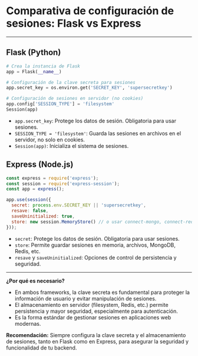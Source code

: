 # Comparativa de configuración de sesiones: Flask vs Express

---

## Flask (Python)
```python
# Crea la instancia de Flask
app = Flask(__name__)

# Configuración de la clave secreta para sesiones
app.secret_key = os.environ.get('SECRET_KEY', 'supersecretkey')

# Configuración de sesiones en servidor (no cookies)
app.config['SESSION_TYPE'] = 'filesystem'
Session(app)
```

- `app.secret_key`: Protege los datos de sesión. Obligatoria para usar sesiones.
- `SESSION_TYPE = 'filesystem'`: Guarda las sesiones en archivos en el servidor, no solo en cookies.
- `Session(app)`: Inicializa el sistema de sesiones.

## Express (Node.js)
```javascript
const express = require('express');
const session = require('express-session');
const app = express();

app.use(session({
  secret: process.env.SECRET_KEY || 'supersecretkey',
  resave: false,
  saveUninitialized: true,
  store: new session.MemoryStore() // o usar connect-mongo, connect-redis, etc.
}));
```

- `secret`: Protege los datos de sesión. Obligatoria para usar sesiones.
- `store`: Permite guardar sesiones en memoria, archivos, MongoDB, Redis, etc.
- `resave` y `saveUninitialized`: Opciones de control de persistencia y seguridad.

---

**¿Por qué es necesario?**
- En ambos frameworks, la clave secreta es fundamental para proteger la información de usuario y evitar manipulación de sesiones.
- El almacenamiento en servidor (filesystem, Redis, etc.) permite persistencia y mayor seguridad, especialmente para autenticación.
- Es la forma estándar de gestionar sesiones en aplicaciones web modernas.

**Recomendación:**
Siempre configura la clave secreta y el almacenamiento de sesiones, tanto en Flask como en Express, para asegurar la seguridad y funcionalidad de tu backend.
